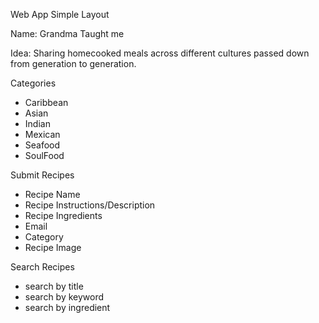 Web App Simple Layout

Name: Grandma Taught me

Idea: Sharing homecooked meals across different cultures passed down from generation to generation.

Categories

- Caribbean
- Asian
- Indian
- Mexican
- Seafood
- SoulFood

Submit Recipes

- Recipe Name
- Recipe Instructions/Description
- Recipe Ingredients
- Email
- Category
- Recipe Image

Search Recipes

- search by title
- search by keyword
- search by ingredient
